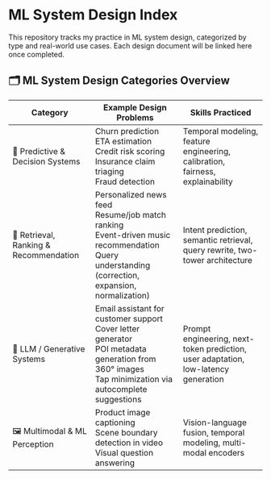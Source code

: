 # ML System Design Index

This repository tracks my practice in ML system design, categorized by type and real-world use cases. Each design document will be linked here once completed.

## 🗂️ ML System Design Categories Overview

| Category | Example Design Problems | Skills Practiced |
|----------|--------------------------|------------------|
| 🔮 Predictive & Decision Systems | Churn prediction</br> ETA estimation</br> Credit risk scoring</br> Insurance claim triaging</br> Fraud detection | Temporal modeling, feature engineering, calibration, fairness, explainability |
| 🧭 Retrieval, Ranking & Recommendation | Personalized news feed</br> Resume/job match ranking</br> Event-driven music recommendation</br> Query understanding (correction, expansion, normalization) | Intent prediction, semantic retrieval, query rewrite, two-tower architecture |
| 🧪 LLM / Generative Systems | Email assistant for customer support</br> Cover letter generator</br> POI metadata generation from 360° images</br> Tap minimization via autocomplete suggestions | Prompt engineering, next-token prediction, user adaptation, low-latency generation |
| 🖼️ Multimodal & ML Perception | Product image captioning</br> Scene boundary detection in video</br> Visual question answering | Vision-language fusion, temporal modeling, multi-modal encoders |
